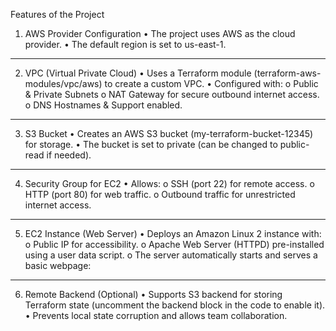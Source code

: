  Features of the Project
 1. AWS Provider Configuration
•	The project uses AWS as the cloud provider.
•	The default region is set to us-east-1.
________________________________________
 2. VPC (Virtual Private Cloud)
•	Uses a Terraform module (terraform-aws-modules/vpc/aws) to create a custom VPC.
•	Configured with:
o	Public & Private Subnets
o	NAT Gateway for secure outbound internet access.
o	DNS Hostnames & Support enabled.
________________________________________
 3. S3 Bucket
•	Creates an AWS S3 bucket (my-terraform-bucket-12345) for storage.
•	The bucket is set to private (can be changed to public-read if needed).
________________________________________
 4. Security Group for EC2
•	Allows:
o	SSH (port 22) for remote access.
o	HTTP (port 80) for web traffic.
o	Outbound traffic for unrestricted internet access.
________________________________________
5. EC2 Instance (Web Server)
•	Deploys an Amazon Linux 2 instance with:
o	Public IP for accessibility.
o	Apache Web Server (HTTPD) pre-installed using a user data script.
o	The server automatically starts and serves a basic webpage:
________________________________________
6. Remote Backend (Optional)
•	Supports S3 backend for storing Terraform state (uncomment the backend block in the code to enable it).
•	Prevents local state corruption and allows team collaboration.


